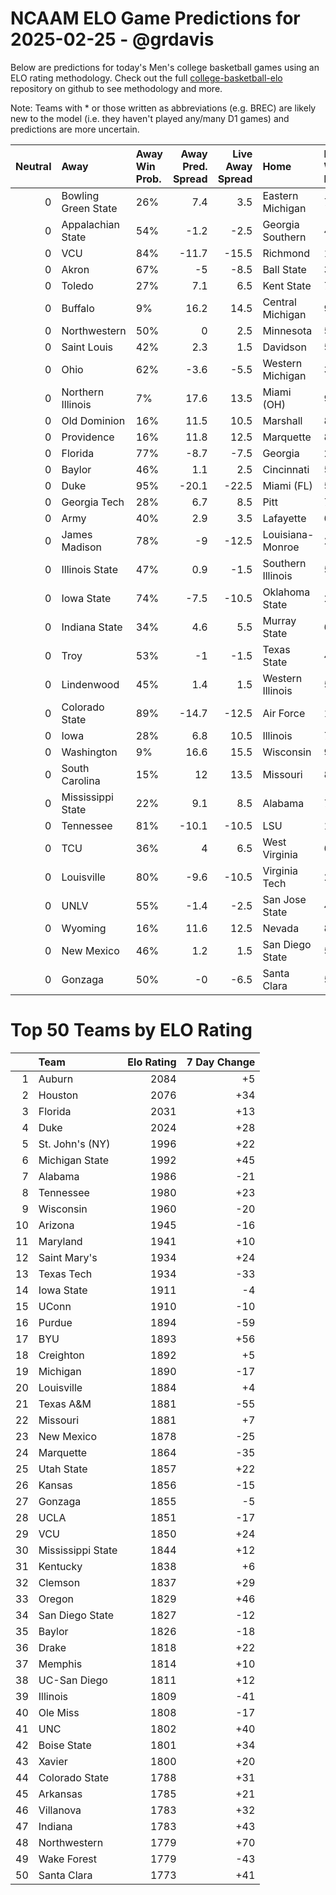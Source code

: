 # NCAAM ELO Game Predictions for 2025-02-25 - @grdavis
Below are predictions for today's Men's college basketball games using an ELO rating methodology. Check out the full [college-basketball-elo](https://github.com/grdavis/college-basketball-elo) repository on github to see methodology and more.

Note: Teams with * or those written as abbreviations (e.g. BREC) are likely new to the model (i.e. they haven't played any/many D1 games) and predictions are more uncertain.

|   Neutral | Away                | Away Win Prob.   |   Away Pred. Spread |   Live Away Spread | Home              | Home Win Prob.   |   Home Pred. Spread |
|----------:|:--------------------|:-----------------|--------------------:|-------------------:|:------------------|:-----------------|--------------------:|
|         0 | Bowling Green State | 26%              |                 7.4 |                3.5 | Eastern Michigan  | 74%              |                -7.4 |
|         0 | Appalachian State   | 54%              |                -1.2 |               -2.5 | Georgia Southern  | 46%              |                 1.2 |
|         0 | VCU                 | 84%              |               -11.7 |              -15.5 | Richmond          | 16%              |                11.7 |
|         0 | Akron               | 67%              |                -5   |               -8.5 | Ball State        | 33%              |                 5   |
|         0 | Toledo              | 27%              |                 7.1 |                6.5 | Kent State        | 73%              |                -7.1 |
|         0 | Buffalo             | 9%               |                16.2 |               14.5 | Central Michigan  | 91%              |               -16.2 |
|         0 | Northwestern        | 50%              |                 0   |                2.5 | Minnesota         | 50%              |                -0   |
|         0 | Saint Louis         | 42%              |                 2.3 |                1.5 | Davidson          | 58%              |                -2.3 |
|         0 | Ohio                | 62%              |                -3.6 |               -5.5 | Western Michigan  | 38%              |                 3.6 |
|         0 | Northern Illinois   | 7%               |                17.6 |               13.5 | Miami (OH)        | 93%              |               -17.6 |
|         0 | Old Dominion        | 16%              |                11.5 |               10.5 | Marshall          | 84%              |               -11.5 |
|         0 | Providence          | 16%              |                11.8 |               12.5 | Marquette         | 84%              |               -11.8 |
|         0 | Florida             | 77%              |                -8.7 |               -7.5 | Georgia           | 23%              |                 8.7 |
|         0 | Baylor              | 46%              |                 1.1 |                2.5 | Cincinnati        | 54%              |                -1.1 |
|         0 | Duke                | 95%              |               -20.1 |              -22.5 | Miami (FL)        | 5%               |                20.1 |
|         0 | Georgia Tech        | 28%              |                 6.7 |                8.5 | Pitt              | 72%              |                -6.7 |
|         0 | Army                | 40%              |                 2.9 |                3.5 | Lafayette         | 60%              |                -2.9 |
|         0 | James Madison       | 78%              |                -9   |              -12.5 | Louisiana-Monroe  | 22%              |                 9   |
|         0 | Illinois State      | 47%              |                 0.9 |               -1.5 | Southern Illinois | 53%              |                -0.9 |
|         0 | Iowa State          | 74%              |                -7.5 |              -10.5 | Oklahoma State    | 26%              |                 7.5 |
|         0 | Indiana State       | 34%              |                 4.6 |                5.5 | Murray State      | 66%              |                -4.6 |
|         0 | Troy                | 53%              |                -1   |               -1.5 | Texas State       | 47%              |                 1   |
|         0 | Lindenwood          | 45%              |                 1.4 |                1.5 | Western Illinois  | 55%              |                -1.4 |
|         0 | Colorado State      | 89%              |               -14.7 |              -12.5 | Air Force         | 11%              |                14.7 |
|         0 | Iowa                | 28%              |                 6.8 |               10.5 | Illinois          | 72%              |                -6.8 |
|         0 | Washington          | 9%               |                16.6 |               15.5 | Wisconsin         | 91%              |               -16.6 |
|         0 | South Carolina      | 15%              |                12   |               13.5 | Missouri          | 85%              |               -12   |
|         0 | Mississippi State   | 22%              |                 9.1 |                8.5 | Alabama           | 78%              |                -9.1 |
|         0 | Tennessee           | 81%              |               -10.1 |              -10.5 | LSU               | 19%              |                10.1 |
|         0 | TCU                 | 36%              |                 4   |                6.5 | West Virginia     | 64%              |                -4   |
|         0 | Louisville          | 80%              |                -9.6 |              -10.5 | Virginia Tech     | 20%              |                 9.6 |
|         0 | UNLV                | 55%              |                -1.4 |               -2.5 | San Jose State    | 45%              |                 1.4 |
|         0 | Wyoming             | 16%              |                11.6 |               12.5 | Nevada            | 84%              |               -11.6 |
|         0 | New Mexico          | 46%              |                 1.2 |                1.5 | San Diego State   | 54%              |                -1.2 |
|         0 | Gonzaga             | 50%              |                -0   |               -6.5 | Santa Clara       | 50%              |                 0   |

# Top 50 Teams by ELO Rating
|    | Team              |   Elo Rating |   7 Day Change |
|---:|:------------------|-------------:|---------------:|
|  1 | Auburn            |         2084 |             +5 |
|  2 | Houston           |         2076 |            +34 |
|  3 | Florida           |         2031 |            +13 |
|  4 | Duke              |         2024 |            +28 |
|  5 | St. John's (NY)   |         1996 |            +22 |
|  6 | Michigan State    |         1992 |            +45 |
|  7 | Alabama           |         1986 |            -21 |
|  8 | Tennessee         |         1980 |            +23 |
|  9 | Wisconsin         |         1960 |            -20 |
| 10 | Arizona           |         1945 |            -16 |
| 11 | Maryland          |         1941 |            +10 |
| 12 | Saint Mary's      |         1934 |            +24 |
| 13 | Texas Tech        |         1934 |            -33 |
| 14 | Iowa State        |         1911 |             -4 |
| 15 | UConn             |         1910 |            -10 |
| 16 | Purdue            |         1894 |            -59 |
| 17 | BYU               |         1893 |            +56 |
| 18 | Creighton         |         1892 |             +5 |
| 19 | Michigan          |         1890 |            -17 |
| 20 | Louisville        |         1884 |             +4 |
| 21 | Texas A&M         |         1881 |            -55 |
| 22 | Missouri          |         1881 |             +7 |
| 23 | New Mexico        |         1878 |            -25 |
| 24 | Marquette         |         1864 |            -35 |
| 25 | Utah State        |         1857 |            +22 |
| 26 | Kansas            |         1856 |            -15 |
| 27 | Gonzaga           |         1855 |             -5 |
| 28 | UCLA              |         1851 |            -17 |
| 29 | VCU               |         1850 |            +24 |
| 30 | Mississippi State |         1844 |            +12 |
| 31 | Kentucky          |         1838 |             +6 |
| 32 | Clemson           |         1837 |            +29 |
| 33 | Oregon            |         1829 |            +46 |
| 34 | San Diego State   |         1827 |            -12 |
| 35 | Baylor            |         1826 |            -18 |
| 36 | Drake             |         1818 |            +22 |
| 37 | Memphis           |         1814 |            +10 |
| 38 | UC-San Diego      |         1811 |            +12 |
| 39 | Illinois          |         1809 |            -41 |
| 40 | Ole Miss          |         1808 |            -17 |
| 41 | UNC               |         1802 |            +40 |
| 42 | Boise State       |         1801 |            +34 |
| 43 | Xavier            |         1800 |            +20 |
| 44 | Colorado State    |         1788 |            +31 |
| 45 | Arkansas          |         1785 |            +21 |
| 46 | Villanova         |         1783 |            +32 |
| 47 | Indiana           |         1783 |            +43 |
| 48 | Northwestern      |         1779 |            +70 |
| 49 | Wake Forest       |         1779 |            -43 |
| 50 | Santa Clara       |         1773 |            +41 |